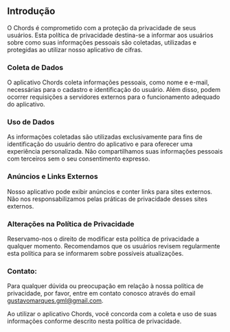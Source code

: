 ## Introdução

O Chords é comprometido com a proteção da privacidade de seus usuários. Esta política de privacidade destina-se a informar aos usuários sobre como suas informações pessoais são coletadas, utilizadas e protegidas ao utilizar nosso aplicativo de cifras.

### Coleta de Dados
O aplicativo Chords coleta informações pessoais, como nome e e-mail, necessárias para o cadastro e identificação do usuário. Além disso, podem ocorrer requisições a servidores externos para o funcionamento adequado do aplicativo.

### Uso de Dados
As informações coletadas são utilizadas exclusivamente para fins de identificação do usuário dentro do aplicativo e para oferecer uma experiência personalizada. Não compartilhamos suas informações pessoais com terceiros sem o seu consentimento expresso.

### Anúncios e Links Externos
Nosso aplicativo pode exibir anúncios e conter links para sites externos. Não nos responsabilizamos pelas práticas de privacidade desses sites externos.

### Alterações na Política de Privacidade
Reservamo-nos o direito de modificar esta política de privacidade a qualquer momento. Recomendamos que os usuários revisem regularmente esta política para se informarem sobre possíveis atualizações.

### Contato:
Para qualquer dúvida ou preocupação em relação à nossa política de privacidade, por favor, entre em contato conosco através do email gustavomarques.gml@gmail.com.

Ao utilizar o aplicativo Chords, você concorda com a coleta e uso de suas informações conforme descrito nesta política de privacidade.
